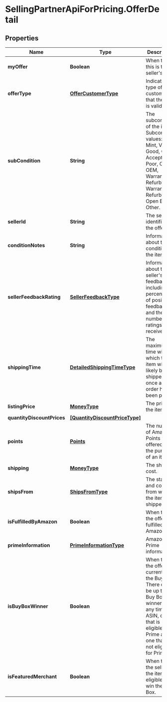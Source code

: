 # SellingPartnerApiForPricing.OfferDetail

## Properties
Name | Type | Description | Notes
------------ | ------------- | ------------- | -------------
**myOffer** | **Boolean** | When true, this is the seller's offer. | [optional] 
**offerType** | [**OfferCustomerType**](OfferCustomerType.md) | Indicates the type of customer that the offer is valid for. | [optional] 
**subCondition** | **String** | The subcondition of the item. Subcondition values: New, Mint, Very Good, Good, Acceptable, Poor, Club, OEM, Warranty, Refurbished Warranty, Refurbished, Open Box, or Other. | 
**sellerId** | **String** | The seller identifier for the offer. | [optional] 
**conditionNotes** | **String** | Information about the condition of the item. | [optional] 
**sellerFeedbackRating** | [**SellerFeedbackType**](SellerFeedbackType.md) | Information about the seller's feedback, including the percentage of positive feedback, and the total number of ratings received. | [optional] 
**shippingTime** | [**DetailedShippingTimeType**](DetailedShippingTimeType.md) | The maximum time within which the item will likely be shipped once an order has been placed. | 
**listingPrice** | [**MoneyType**](MoneyType.md) | The price of the item. | 
**quantityDiscountPrices** | [**[QuantityDiscountPriceType]**](QuantityDiscountPriceType.md) |  | [optional] 
**points** | [**Points**](Points.md) | The number of Amazon Points offered with the purchase of an item. | [optional] 
**shipping** | [**MoneyType**](MoneyType.md) | The shipping cost. | 
**shipsFrom** | [**ShipsFromType**](ShipsFromType.md) | The state and country from where the item is shipped. | [optional] 
**isFulfilledByAmazon** | **Boolean** | When true, the offer is fulfilled by Amazon. | 
**primeInformation** | [**PrimeInformationType**](PrimeInformationType.md) | Amazon Prime information. | [optional] 
**isBuyBoxWinner** | **Boolean** | When true, the offer is currently in the Buy Box. There can be up to two Buy Box winners at any time per ASIN, one that is eligible for Prime and one that is not eligible for Prime. | [optional] 
**isFeaturedMerchant** | **Boolean** | When true, the seller of the item is eligible to win the Buy Box. | [optional] 


